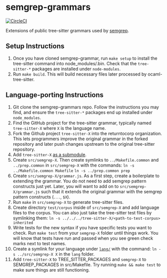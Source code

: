 # semgrep-grammars

[![CircleCI](https://circleci.com/gh/returntocorp/semgrep-grammars.svg?style=svg)](https://circleci.com/gh/returntocorp/semgrep-grammars)

Extensions of public tree-sitter grammars used by
[semgrep](https://github.com/returntocorp/semgrep).

## Setup Instructions
1. Once you have cloned semgrep-grammar, run `make setup` to install the tree-sitter command into node_modules/.bin. Check that the `tree-sitter-*` packages are installed under `node-modules`.
2. Run `make build`. This will build necessary files later processed by ocaml-tree-sitter.

## Language-porting Instructions
1. Git clone the semgrep-grammars repo. Follow the instructions
    you may find, and ensure the `tree-sitter-*` packages end up installed
    under `node_modules`.
 2. Find the GitHub project for the tree-sitter grammar,
    typically named `tree-sitter-X` where `X` is the language name.
 3. Fork the Github project `tree-sitter-X` into the returntocorp organization.
    This lets programmers improve the original grammar in the forked repository
    and later push changes upstream to the original tree-sitter repository.
 4. Add `tree-sitter-X`
    [as a submodule](https://github.com/returntocorp/semgrep-grammars/tree/master/src).
 5. Create `src/semgrep-X`. Then create symlinks to `../Makefile.common` and `../prep.common`
    in `src/semgrep-X` with the commands:
    `ln -s ../Makefile.common Makefile`
    `ln -s ../prep.common prep`
 6. Create `src/semgrep-X/grammar.js`. As a first step, create a boilerplate to extending the
    grammar. You do not need to add semgrep pattern constructs just yet.
    Later, you will want to add on to `src/semgrep-X/grammar.js` such that it extends the original
    grammar with the semgrep pattern constructs (`...`, `$X`). 
 7. Run `make` in `src/semgrep-X` to generate tree-sitter files.
 8. Create directory `test/corpus` inside of `src/semgrep-X` and add
    language files to the corpus. You can also just take the tree-sitter test
    files by symlinking them:
    `ln -s ../../../tree-sitter-X/<path-to-test-corpus> inherited`
 9. Write tests for the new syntax if you have specific tests you want to check.
    Run `make test` from your
    `semgrep-X` folder until things work. You will know that tests have run
    and passed when you see green check marks next to test names.
 10. Create a symlink for your language under
    [`lang/`](https://github.com/returntocorp/semgrep-grammars/tree/master/lang)
    with the command:
    `ln -s ../src/semgrep-X X`
    in the `lang` folder.
 11. Add `tree-sitter-X` to TREE_SITTER_PACKAGES and `semgrep-X` to SEMGREP_PACKAGES in src/Makefile.
    Try running `make && make test` to make sure things are still functioning.


